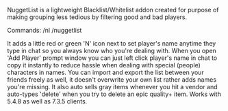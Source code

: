NuggetList is a lightweight Blacklist/Whitelist addon created for purpose of making grouping less tedious by filtering good and bad players.

Commands:
/nl
/nuggetlist

It adds a little red or green 'N' icon next to set player's name anytime they type in chat so you always know who you're dealing with.
When you open 'Add Player' prompt window you can just left click player's name in chat to copy it instantly to reduce hassle when dealing with special (people) characters in names.
You can import and export the list between your friends freely as well, it doesn't overwrite your own list rather adds names you're missing.
It also auto sells gray items whenever you hit a vendor and auto-types 'delete' when you try to delete an epic quality+ item.
Works with 5.4.8 as well as 7.3.5 clients.
